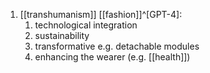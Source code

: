 1. [[transhumanism]] [[fashion]]^[GPT-4]:
	1. technological integration
	2. sustainability
	3. transformative e.g. detachable modules
	4. enhancing the wearer (e.g. [[health]])